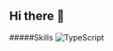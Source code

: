 ## Hi there 👋



#####Skills
![TypeScript](https://img.shields.io/badge/typescript-%23007ACC.svg?style=for-the-badge&logo=typescript&logoColor=white)

